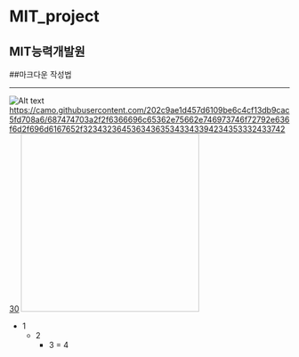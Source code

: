 # MIT_project
## MIT능력개발원

##마크다운 작성법

<hr
https://gist.github.com/ihoneymon/652be052a0727ad59601


<hr
이미지 넣는법
<hr

![Alt text](/path/to/img.jpg "Optional title")
https://camo.githubusercontent.com/202c9ae1d457d6109be6c4cf13db9cac5fd708a6/687474703a2f2f6366696c65362e75662e746973746f72792e636f6d2f696d6167652f32343236453634363534334339423435333243374230
<img width="320" height="320"></img>




* 1
    - 2
    	+ 3
            = 4
